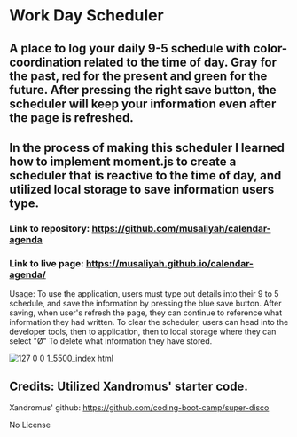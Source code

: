 # Work Day Scheduler
## A place to log your daily 9-5 schedule with color-coordination related to the time of day. Gray for the past, red for the present and green for the future. After pressing the right save button, the scheduler will keep your information even after the page is refreshed. 

## In the process of making this scheduler I learned how to implement moment.js to create a scheduler that is reactive to the time of day, and utilized local storage to save information users type.

### Link to repository: https://github.com/musaliyah/calendar-agenda
### Link to live page: https://musaliyah.github.io/calendar-agenda/

Usage: To use the application, users must type out details into their 9 to 5 schedule, and save the information by pressing the blue save button. After saving, when user's refresh the page, they can continue to reference what information they had written. To clear the scheduler, users can head into the developer tools, then to application, then to local storage where they can select "Ø" To delete what information they have stored. 

![127 0 0 1_5500_index html](https://user-images.githubusercontent.com/105015206/177837783-df9b1963-ef78-421a-b381-2f12a5e92f1d.png)

## Credits: Utilized Xandromus' starter code. 

Xandromus' github: https://github.com/coding-boot-camp/super-disco

No License 
